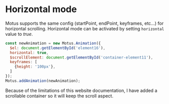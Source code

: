 # Horizontal mode

Motus supports the same config (startPoint, endPoint, keyframes, etc...) for horizontal scrolling.
Horizontal mode can be activated by setting `horizontal` value to *true*.

```js
const newAnimation = new Motus.Animation({
  $el: document.getElementById('element16'),
  horizontal: true,
  $scrollElement: document.getElementById('container-element11'),
  keyframes: [
    {height: '100px'},
  ]
});
Motus.addAnimation(newAnimation);
```
Because of the limitations of this website documentation, I have added a scrollable container so it will keep the scroll aspect.
<!--- [start code] -->
<div class="horizontal-container" id="container-element11">
  <div style="width: 100vw;">
  <div class="box box-horizontal" id="element16"></div>
  </div>
</div>
<!--- [end code] -->

